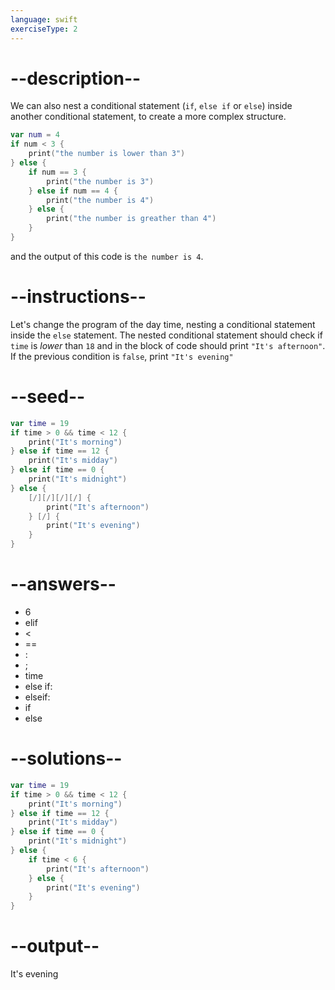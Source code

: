 ```yaml
---
language: swift
exerciseType: 2
---
```


# --description--

We can also nest a conditional statement (`if`, `else if` or `else`) inside another conditional statement, to create a more complex structure.
```swift
var num = 4
if num < 3 {
    print("the number is lower than 3")
} else {
    if num == 3 {
        print("the number is 3")
    } else if num == 4 {
        print("the number is 4")
    } else {
        print("the number is greather than 4")
    }
}
```
and the output of this code is `the number is 4`.

# --instructions--

Let's change the program of the day time, nesting a conditional statement inside the `else` statement.
The nested conditional statement should check if `time` is *lower* than `18` and in the block of code should print `"It's afternoon"`.
If the previous condition is `false`, print `"It's evening"`

# --seed--

```swift
var time = 19
if time > 0 && time < 12 {
    print("It's morning")
} else if time == 12 {
    print("It's midday")
} else if time == 0 {
    print("It's midnight")
} else {
    [/][/][/][/] {
        print("It's afternoon")
    } [/] {
        print("It's evening")
    }
}
```

# --answers--

- 6
- elif 
-  < 
-  == 
- :
- ;
- time
- else if:
- elseif:
- if 
- else

# --solutions--

```swift
var time = 19
if time > 0 && time < 12 {
    print("It's morning")
} else if time == 12 {
    print("It's midday")
} else if time == 0 {
    print("It's midnight")
} else {
    if time < 6 {
        print("It's afternoon")
    } else {
        print("It's evening")
    }
}
```

# --output--

It's evening
